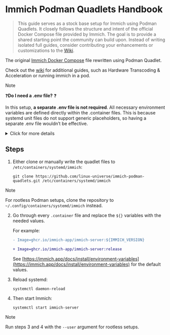 # Immich Podman Quadlets Handbook
>This guide serves as a stock base setup for Immich using Podman Quadlets. It closely follows the structure and intent of the official Docker Compose file provided by Immich. The goal is to provide a shared starting point the community can build upon. Instead of writing isolated full guides, consider contributing your enhancements or customizations to the [Wiki](https://github.com/linux-universe/immich-podman-quadlets/wiki).

The original [Immich Docker Compose](https://github.com/immich-app/immich/blob/main/docker/docker-compose.yml) file rewritten using Podman Quadlet.

Check out the [wiki](https://github.com/linux-universe/immich-podman-quadlets/wiki) for additional guides, such as Hardware Transcoding & Acceleration or running immich in a pod.

> [!NOTE]
> ❓**Do I need a .env file?** ❓
> 
> In this setup, **a separate .env file is not required**. All necessary environment variables are defined directly within the .container files. This is because systemd unit files do not support generic placeholders, so having a separate .env file wouldn’t be effective.
> 
> <details>
>    <summary>Click for more details</summary>
>    In the original compose file, there is a separate .env file for configuring your containers. I decided not to use one, as although systemd units support env files, it cannot use generic placeholders within unit (.container) files.
>    
>    This means users would need to edit both the unit and the .env file, defeating the purpose of having a single source of configuration.
> </details>

## Steps

1. Either clone or manually write the quadlet files to `/etc/containers/systemd/immich`:

   ```shell
   git clone https://github.com/linux-universe/immich-podman-quadlets.git /etc/containers/systemd/immich
   ```

> [!NOTE]
> For rootless Podman setups, clone the repository to `~/.config/containers/systemd/immich` instead.

2. Go through every `.container` file and replace the `${}` variables with the needed values.

   For example:

   ```diff
   - Image=ghcr.io/immich-app/immich-server:${IMMICH_VERSION}
   
   + Image=ghcr.io/immich-app/immich-server:release
   ```

   See [https://immich.app/docs/install/environment-variables](https://immich.app/docs/install/environment-variables) for the default values.

3. Reload systemd:

   ```shell
   systemctl daemon-reload
   ```

4. Then start Immich:

   ```shell
   systemctl start immich-server
   ```
> [!NOTE]
> Run steps 3 and 4 with the `--user` argument for rootless setups.
